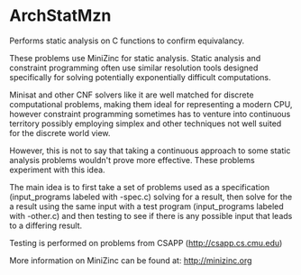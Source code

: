 ArchStatMzn
===========

Performs static analysis on C functions to confirm equivalancy.

These problems use MiniZinc for static analysis. Static analysis and constraint 
programming often use similar resolution tools designed specifically for 
solving potentially exponentially difficult computations. 

Minisat and other CNF solvers like it are well matched for discrete computational 
problems, making them ideal for representing a modern CPU, however constraint programming
sometimes has to venture into continuous territory possibly employing simplex
and other techniques not well suited for the discrete world view.

However, this is not to say that taking a continuous approach to some static 
analysis problems wouldn't prove more effective. These problems experiment
with this idea.

The main idea is to first take a set of problems used as a specification (input_programs 
labeled with -spec.c) solving for a result, then solve for the a result using 
the same input with a test program (input_programs labeled with -other.c)
and then testing to see if there is any possible input that leads to a differing result.

Testing is performed on problems from CSAPP (http://csapp.cs.cmu.edu)

More information on MiniZinc can be found at: http://minizinc.org
